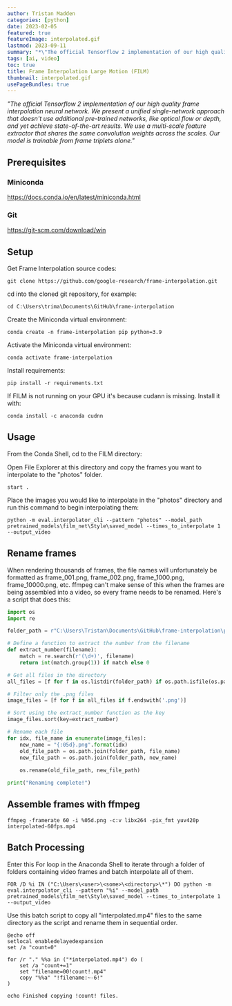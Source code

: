 ```yaml
---
author: Tristan Madden
categories: [python]
date: 2023-02-05
featured: true
featureImage: interpolated.gif
lastmod: 2023-09-11
summary: "*\"The official Tensorflow 2 implementation of our high quality frame interpolation neural network. We present a unified single-network approach that doesn't use additional pre-trained networks, like optical flow or depth, and yet achieve state-of-the-art results. We use a multi-scale feature extractor that shares the same convolution weights across the scales. Our model is trainable from frame triplets alone.\"*"
tags: [ai, video]
toc: true
title: Frame Interpolation Large Motion (FILM)
thumbnail: interpolated.gif
usePageBundles: true
---
```


*\"The official Tensorflow 2 implementation of our high quality frame interpolation neural network. We present a unified single-network approach that doesn't use additional pre-trained networks, like optical flow or depth, and yet achieve state-of-the-art results. We use a multi-scale feature extractor that shares the same convolution weights across the scales. Our model is trainable from frame triplets alone.\"*

## Prerequisites

### Miniconda

<a href="https://docs.conda.io/en/latest/miniconda.html" title="https://docs.conda.io/en/latest/miniconda.html">https://docs.conda.io/en/latest/miniconda.html</a>

### Git

<a href="https://git-scm.com/download/win" title="https://git-scm.com/download/win">https://git-scm.com/download/win</a>

## Setup

Get Frame Interpolation source codes:
```Shell
git clone https://github.com/google-research/frame-interpolation.git
```
cd into the cloned git repository, for example:
```Shell
cd C:\Users\trima\Documents\GitHub\frame-interpolation
```

Create the Miniconda virtual environment:
```Shell
conda create -n frame-interpolation pip python=3.9
```
Activate the Miniconda virtual environment:
```Shell
conda activate frame-interpolation
```
Install requirements:
```Shell
pip install -r requirements.txt
```
If FILM is not running on your GPU it's because cudann is missing. Install it with:
```Shell
conda install -c anaconda cudnn
```



## Usage



From the Conda Shell, cd to the FILM directory:



Open File Explorer at this directory and copy the frames you want to interpolate to the "photos" folder.

```Shell
start .
```

Place the images you would like to interpolate in the "photos" directory and run this command to begin interpolating them:

```Shell
python -m eval.interpolator_cli --pattern "photos" --model_path pretrained_models\film_net\Style\saved_model --times_to_interpolate 1 --output_video
```

## Rename frames
When rendering thousands of frames, the file names will unfortunately be formatted as frame_001.png, frame_002.png, frame_1000.png, frame_10000.png, etc. ffmpeg can't make sense of this when the frames are being assembled into a video, so every frame needs to be renamed. Here's a script that does this:

```python
import os
import re

folder_path = r"C:\Users\Tristan\Documents\GitHub\frame-interpolation\photos\interpolated_frames"  # replace with the path to your folder

# Define a function to extract the number from the filename
def extract_number(filename):
    match = re.search(r'(\d+)', filename)
    return int(match.group(1)) if match else 0

# Get all files in the directory
all_files = [f for f in os.listdir(folder_path) if os.path.isfile(os.path.join(folder_path, f))]

# Filter only the .png files
image_files = [f for f in all_files if f.endswith('.png')]

# Sort using the extract_number function as the key
image_files.sort(key=extract_number)

# Rename each file
for idx, file_name in enumerate(image_files):
    new_name = "{:05d}.png".format(idx)
    old_file_path = os.path.join(folder_path, file_name)
    new_file_path = os.path.join(folder_path, new_name)
    
    os.rename(old_file_path, new_file_path)

print("Renaming complete!")
```

## Assemble frames with ffmpeg
```Shell
ffmpeg -framerate 60 -i %05d.png -c:v libx264 -pix_fmt yuv420p interpolated-60fps.mp4
```
## Batch Processing

Enter this For loop in the Anaconda Shell to iterate through a folder of folders containing video frames and batch interpolate all of them.

```Shell
FOR /D %i IN ("C:\Users\<user>\<some>\<directory>\*") DO python -m eval.interpolator_cli --pattern "%i" --model_path pretrained_models\film_net\Style\saved_model --times_to_interpolate 1 --output_video
```

Use this batch script to copy all "interpolated.mp4" files to the same directory as the script and rename them in sequential order.

```Shell
@echo off
setlocal enabledelayedexpansion
set /a "count=0"

for /r "." %%a in ("*interpolated.mp4") do (
    set /a "count+=1"
    set "filename=00!count!.mp4"
    copy "%%a" "!filename:~-6!"
)

echo Finished copying !count! files.
```

